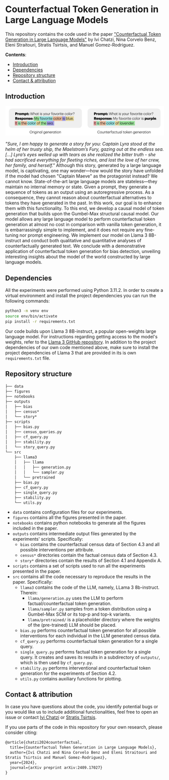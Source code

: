 # Counterfactual Token Generation in Large Language Models

This repository contains the code used in the paper ["Counterfactual Token Generation in Large Language Models"](https://arxiv.org/abs/2409.17027) by Ivi Chatzi, Nina Corvelo Benz, Eleni Straitouri, Stratis Tsirtsis, and Manuel Gomez-Rodriguez.

__Contents__:
- [Introduction](#introduction)
- [Dependencies](#dependencies)
- [Repository structure](#repository-structure)
- [Contact & attribution](#contact--attribution)

## Introduction

<div align="center">
  <img width="600" src="banner.png">
</div>

*"Sure, I am happy to generate a story for you: Captain Lyra stood at the helm of her trusty ship, the Maelstrom’s Fury, gazing out at the endless sea. \[...\] Lyra’s eyes welled up with tears as she realized the bitter truth - she had sacrificed everything for fleeting riches, and lost the love of her crew, her family, and herself."* Although this story, generated by a large language model, is captivating, one may wonder—how would the story have unfolded if the model had chosen "Captain Maeve" as the protagonist instead? We cannot know. State-of-the-art large language models are stateless—they maintain no internal memory or state. Given a prompt, they generate a sequence of tokens as an output using an autoregressive process. As a consequence, they cannot reason about counterfactual alternatives to tokens they have generated in the past. In this work, our goal is to enhance them with this functionality. To this end, we develop a causal model of token generation that builds upon the Gumbel-Max structural causal model. Our model allows any large language model to perform counterfactual token generation at almost no cost in comparison with vanilla token generation, it is embarrassingly simple to implement, and it does not require any fine-tuning nor prompt engineering. We implement our model on Llama 3 8B-instruct and conduct both qualitative and quantitative analyses of counterfactually generated text. We conclude with a demonstrative application of counterfactual token generation for bias detection, unveiling interesting insights about the model of the world constructed by large language models.


## Dependencies

All the experiments were performed using Python 3.11.2. In order to create a virtual environment and install the project dependencies you can run the following commands:

```bash
python3 -m venv env
source env/bin/activate
pip install -r requirements.txt
```

Our code builds upon Llama 3 8B-instruct, a popular open-weights large language model. For instructions regarding getting access to the model's weights, refer to the [Llama 3 GitHub repository](https://github.com/meta-llama/llama3). In addition to the project dependencies of our own code mentioned above, make sure to install the project dependencies of Llama 3 that are provided in its is own `requirements.txt` file.

## Repository structure

```
├── data
├── figures
├── notebooks
├── outputs
│   ├── bias
│   ├── census*
│   └── story*
├── scripts
│   ├── bias.py
│   ├── census_queries.py
│   ├── cf_query.py
│   ├── stability.py
│   └── story_query.py
└── src
    ├── llama3
    │   ├── llama
    │   │   ├── generation.py
    │   │   └── sampler.py
    │   └── pretrained
    ├── bias.py
    ├── cf_query.py
    ├── single_query.py
    ├── stability.py
    └── utils.py
```

- `data` contains configuration files for our experiments.
- `figures` contains all the figures presented in the paper.
- `notebooks` contains python notebooks to generate all the figures included in the paper.
- `outputs` contains intermediate output files generated by the experiments' scripts. Specifically:
  - `bias` contains the counterfactual census data of Section 4.3 and all possible interventions per attribute. 
  - `census*` directories contain the factual census data of Section 4.3.
  - `story*` directories contain the results of Section 4.1 and Appendix A.
- `scripts` contains a set of scripts used to run all the experiments presented in the paper. 
- `src` contains all the code necessary to reproduce the results in the paper. Specifically:
  - `llama3` contains the code of the LLM, namely, LLama 3 8b-instruct. Therein:
    - `llama/generation.py` uses the LLM to perform factual/counterfactual token generation.
    - `llama/sampler.py` samples from a token distribution using a Gumbel-Max SCM or its top-p and top-k variants.
    - `llama/pretrained/` is a placeholder directory where the weights of the (pre-trained) LLM should be placed.
  - `bias.py` performs counterfactual token generation for all possible interventions for each individual in the LLM generated census data.
  - `cf_query.py` performs counterfactual token generation for a single query.
  - `single_query.py` performs factual token generation for a single query. It creates and saves its results in a subdirectory of `outputs/`, which is then used by `cf_query.py`.
  - `stability.py` performs interventional and counterfactual token generation for the experiments of Section 4.2.
  - `utils.py` contains auxiliary functions for plotting. 


## Contact & attribution

In case you have questions about the code, you identify potential bugs or you would like us to include additional functionalities, feel free to open an issue or contact [Ivi Chatzi](mailto:ichatzi@mpi-sws.org) or [Stratis Tsirtsis](mailto:stsirtsis@mpi-sws.org).

If you use parts of the code in this repository for your own research, please consider citing:

    @article{chatzi2024counterfactual,
      title={Counterfactual Token Generation in Large Language Models}, 
      author={Ivi Chatzi and Nina Corvelo Benz and Eleni Straitouri and Stratis Tsirtsis and Manuel Gomez-Rodriguez},
      year={2024},
      journal={arXiv preprint arXiv:2409.17027}
    }
